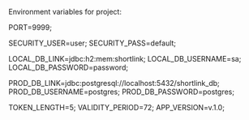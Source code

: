 Environment variables for project:

PORT=9999;

SECURITY_USER=user;
SECURITY_PASS=default;

LOCAL_DB_LINK=jdbc:h2:mem:shortlink;
LOCAL_DB_USERNAME=sa;
LOCAL_DB_PASSWORD=password;

PROD_DB_LINK=jdbc:postgresql://localhost:5432/shortlink_db;
PROD_DB_USERNAME=postgres;
PROD_DB_PASSWORD=postgres;

TOKEN_LENGTH=5;
VALIDITY_PERIOD=72;
APP_VERSION=v.1.0;